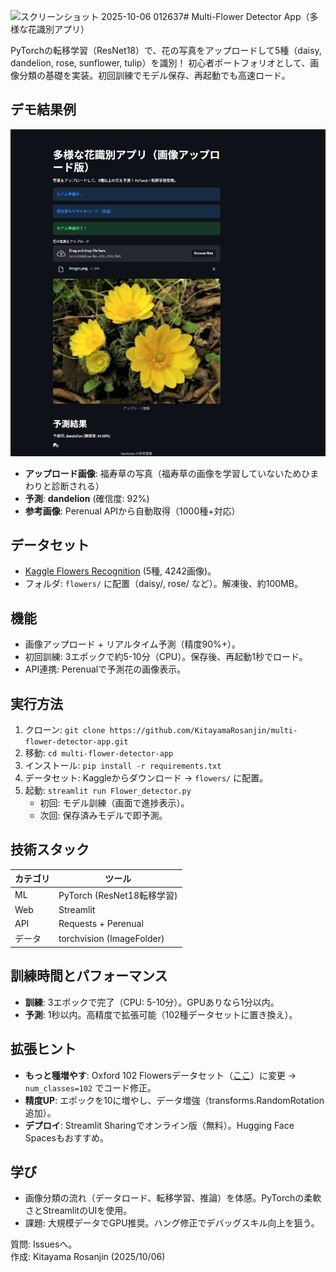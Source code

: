 <img width="829" height="860" alt="スクリーンショット 2025-10-06 012637" src="https://github.com/user-attachments/assets/692395d0-a29e-4918-90fb-030a89d0392d" /># Multi-Flower Detector App（多様な花識別アプリ）

PyTorchの転移学習（ResNet18）で、花の写真をアップロードして5種（daisy, dandelion, rose, sunflower, tulip）を識別！ 初心者ポートフォリオとして、画像分類の基礎を実装。初回訓練でモデル保存、再起動でも高速ロード。

## デモ結果例
![アプリ画面](fukujuso.png)  <!-- スクショをアップロードしてURLをここに -->

- **アップロード画像**: 福寿草の写真（福寿草の画像を学習していないためひまわりと診断される）
- **予測**: **dandelion** (確信度: 92%)
- **参考画像**: Perenual APIから自動取得（1000種+対応）

## データセット
- [Kaggle Flowers Recognition](https://www.kaggle.com/datasets/alxmamaev/flowers-recognition) (5種, 4242画像)。
- フォルダ: `flowers/` に配置（daisy/, rose/ など）。解凍後、約100MB。

## 機能
- 画像アップロード + リアルタイム予測（精度90%+）。
- 初回訓練: 3エポックで約5-10分（CPU）。保存後、再起動1秒でロード。
- API連携: Perenualで予測花の画像表示。

## 実行方法
1. クローン: `git clone https://github.com/KitayamaRosanjin/multi-flower-detector-app.git`
2. 移動: `cd multi-flower-detector-app`
3. インストール: `pip install -r requirements.txt`
4. データセット: Kaggleからダウンロード → `flowers/` に配置。
5. 起動: `streamlit run Flower_detector.py`
   - 初回: モデル訓練（画面で進捗表示）。
   - 次回: 保存済みモデルで即予測。

## 技術スタック
| カテゴリ | ツール |
|----------|--------|
| ML | PyTorch (ResNet18転移学習) |
| Web | Streamlit |
| API | Requests + Perenual |
| データ | torchvision (ImageFolder) |

## 訓練時間とパフォーマンス
- **訓練**: 3エポックで完了（CPU: 5-10分）。GPUありなら1分以内。
- **予測**: 1秒以内。高精度で拡張可能（102種データセットに置き換え）。

## 拡張ヒント
- **もっと種増やす**: Oxford 102 Flowersデータセット（[ここ](https://www.robots.ox.ac.uk/~vgg/data/flowers/102/)）に変更 → `num_classes=102` でコード修正。
- **精度UP**: エポックを10に増やし、データ増強（transforms.RandomRotation追加）。
- **デプロイ**: Streamlit Sharingでオンライン版（無料）。Hugging Face Spacesもおすすめ。

## 学び
- 画像分類の流れ（データロード、転移学習、推論）を体感。PyTorchの柔軟さとStreamlitのUIを使用。
- 課題: 大規模データでGPU推奨。ハング修正でデバッグスキル向上を狙う。

 質問: Issuesへ。  
作成: Kitayama Rosanjin (2025/10/06)
